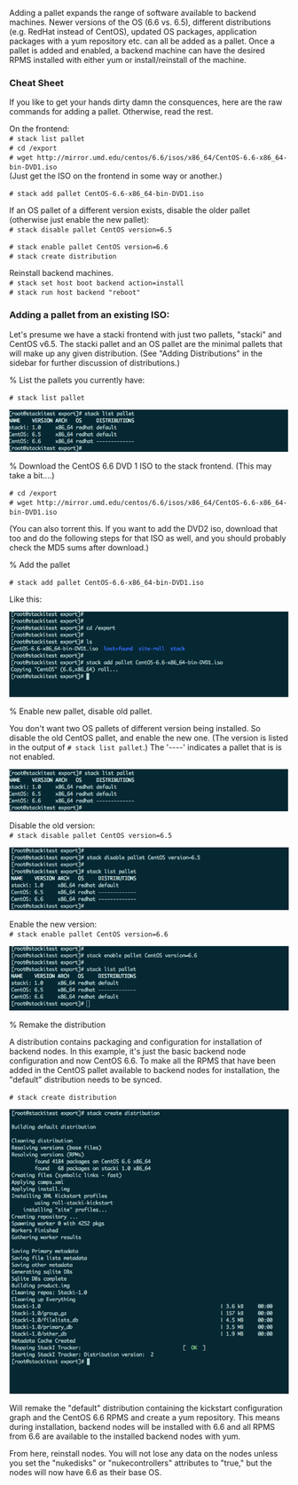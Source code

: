 Adding a pallet expands the range of software available to backend machines. Newer versions of the OS (6.6 vs. 6.5), different distributions (e.g. RedHat instead of CentOS), updated OS packages, application packages with a yum repository etc. can all be added as a pallet. Once a pallet is added and enabled, a backend machine can have the desired RPMS installed with either yum or install/reinstall of the machine. 

### Cheat Sheet
If you like to get your hands dirty damn the consquences, here are the raw commands for adding a pallet. Otherwise, read the rest.

On the frontend:  
`# stack list pallet`  
`# cd /export`  
`# wget http://mirror.umd.edu/centos/6.6/isos/x86_64/CentOS-6.6-x86_64-bin-DVD1.iso`   
(Just get the ISO on the frontend in some way or another.)  
  
`# stack add pallet CentOS-6.6-x86_64-bin-DVD1.iso`  

If an OS pallet of a different version exists, disable the older pallet (otherwise just enable the new pallet):   
`# stack disable pallet CentOS version=6.5` 

`# stack enable pallet CentOS version=6.6`  
`# stack create distribution` 

Reinstall backend machines.  
`# stack set host boot backend action=install`  
`# stack run host backend "reboot"`  

### Adding a pallet from an existing ISO:

Let's presume we have a stacki frontend with just two pallets, "stacki" and CentOS v6.5. The stacki pallet and an OS pallet are the minimal pallets that will make up any given distribution. (See "Adding Distributions" in the sidebar for further discussion of distributions.)

% List the pallets you currently have:

`# stack list pallet`

![stack list pallet](images/stack-list-pallet-1.png)

% Download the CentOS 6.6 DVD 1 ISO to the stack frontend. (This may take a bit....)

`# cd /export`  
`# wget http://mirror.umd.edu/centos/6.6/isos/x86_64/CentOS-6.6-x86_64-bin-DVD1.iso`

(You can also torrent this. If you want to add the DVD2 iso, download that too and do the following steps for that ISO as well, and you should probably check the MD5 sums after download.)

% Add the pallet

`# stack add pallet CentOS-6.6-x86_64-bin-DVD1.iso`

Like this:

![stack add pallet](images/stack-add-pallet-1.png)

% Enable new pallet, disable old pallet.

You don't want two OS pallets of different version being installed. So disable the old CentOS pallet, and enable the new one. (The version is listed in the output of `# stack list pallet`.) The '----' indicates a pallet that is is not enabled.

![stack list pallet](images/stack-list-pallet-1.png)

Disable the old version:  
`# stack disable pallet CentOS version=6.5`

![stack disable pallet](images/stack-disable-pallet-1.png)

Enable the new version:  
`# stack enable pallet CentOS version=6.6`

![stack enable pallet](images/stack-enable-pallet-1.png)

% Remake the distribution

A distribution contains packaging and configuration for installation of backend nodes. In this example, it's just the basic backend node configuration and now CentOS 6.6. To make all the RPMS that have been added in the CentOS pallet available to backend nodes for installation, the "default" distribution needs to be synced. 

`# stack create distribution`

![stack create distribution](images/stack-create-distribution-1.png)

Will remake the "default" distribution containing the kickstart configuration graph and the CentOS 6.6 RPMS and create a yum repository. This means during installation, backend nodes will be installed with 6.6 and all RPMS from 6.6 are available to the installed backend nodes with yum.

From here, reinstall nodes. You will not lose any data on the nodes unless you set the "nukedisks" or "nukecontrollers" attributes to "true," but the nodes will now have 6.6 as their base OS.

